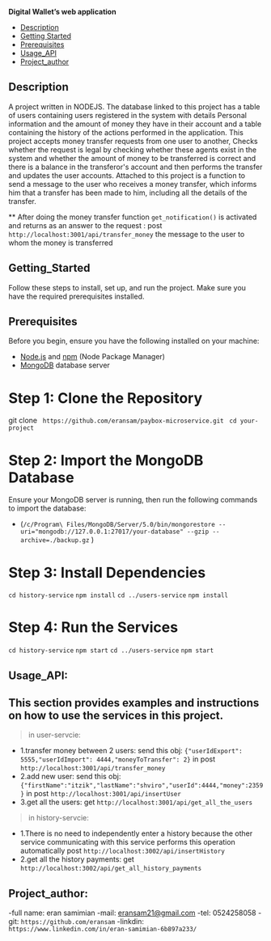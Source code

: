 **Digital Wallet’s web application**

- [Description](#Description)
- [Getting Started](#Getting_Started)
- [Prerequisites](#Prerequisites)
- [Usage_API](#Usage_API)
- [Project_author](#Project_author)

## Description

A project written in NODEJS.
The database linked to this project has a table of users
containing users registered in the system with details
Personal information and the amount of money they have in their account
and a table containing the history of the actions performed in the application.
This project accepts money transfer requests from one user to another,
Checks whether the request is legal by checking whether these agents exist in the system and whether the amount of money to be transferred is correct and there is a balance in the transferor's account
and then performs the transfer and updates the user accounts.
Attached to this project is a function to send a message to the user who receives a money transfer, which informs him that a transfer has been made to him, including all the details of the transfer.

\*\* After doing the money transfer function
`get_notification()` is activated and returns as an answer to the request : post `http://localhost:3001/api/transfer_money`
the message to the user to whom the money is transferred

## Getting_Started

Follow these steps to install, set up, and run the project. Make sure you have the required prerequisites installed.

## Prerequisites

Before you begin, ensure you have the following installed on your machine:

- [Node.js](https://nodejs.org/) and [npm](https://www.npmjs.com/) (Node Package Manager)
- [MongoDB](https://www.mongodb.com/try/download/community) database server

# Step 1: Clone the Repository

git clone ` https://github.com/eransam/paybox-microservice.git`
` cd your-project`

# Step 2: Import the MongoDB Database

Ensure your MongoDB server is running, then run the following commands to import the database:

- (`/c/Program\ Files/MongoDB/Server/5.0/bin/mongorestore --uri="mongodb://127.0.0.1:27017/your-database" --gzip --archive=./backup.gz` )

# Step 3: Install Dependencies

`cd history-service`
`npm install`
`cd ../users-service`
`npm install`

# Step 4: Run the Services

`cd history-service`
`npm start`
`cd ../users-service`
`npm start`

## Usage_API:

## This section provides examples and instructions on how to use the services in this project.

> in user-servcie:

- 1.transfer money between 2 users:
  send this obj:
  `{"userIdExport": 5555,"userIdImport": 4444,"moneyToTransfer": 2}`
  in post `http://localhost:3001/api/transfer_money`
- 2.add new user:
  send this obj:
  `{"firstName":"itzik","lastName":"shviro","userId":4444,"money":2359}`
  in post `http://localhost:3001/api/insertUser`
- 3.get all the users:
  get `http://localhost:3001/api/get_all_the_users`

> in history-servcie:

- 1.There is no need to independently enter a history because the other service communicating with this service performs this operation automatically
  post `http://localhost:3002/api/insertHistory`
- 2.get all the history payments:
  get `http://localhost:3002/api/get_all_history_payments`

## Project_author:

-full name: eran samimian
-mail: eransam21@gmail.com
-tel: 0524258058
-git: `https://github.com/eransam`
-linkdin: `https://www.linkedin.com/in/eran-samimian-6b897a233/`
